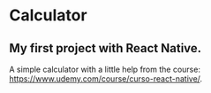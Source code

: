 # Calculator

## My first project with React Native.

A simple calculator with a little help from the course: https://www.udemy.com/course/curso-react-native/.
